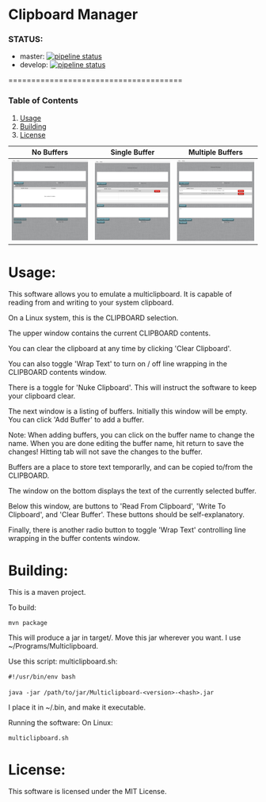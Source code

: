 Clipboard Manager
======================================

### STATUS:
* master: [![pipeline status](https://gitlab.com/jeremymreed/multi-clipboard/badges/master/pipeline.svg)](https://gitlab.com/jeremymreed/multi-clipboard/commits/master)
* develop: [![pipeline status](https://gitlab.com/jeremymreed/multi-clipboard/badges/develop/pipeline.svg)](https://gitlab.com/jeremymreed/multi-clipboard/commits/develop)

======================================
### Table of Contents
1. [Usage](https://gitlab.com/jeremymreed/multi-clipboard#usage)
2. [Building](https://gitlab.com/jeremymreed/multi-clipboard#building)
3. [License](https://gitlab.com/jeremymreed/multi-clipboard#license)

| No Buffers | Single Buffer | Multiple Buffers |
|---|---|---|
| [![Multiclipboard screenshot](images/multiclipboard-empty-thumb.png "No Buffers")](https://gitlab.com/jeremymreed/multi-clipboard/-/blob/feature/update-readme-with-thumbnails/images/multiclipboard-empty.png) | [![Multiclipboard screenshot](images/multiclipboard-single-buffer-thumb.png "Single Buffer")](https://gitlab.com/jeremymreed/multi-clipboard/-/blob/feature/update-readme-with-thumbnails/images/multiclipboard-single-buffer.png) | [![Multiclipboard screenshot](images/multiclipboard-multiple-buffers-thumb.png "Multiple Buffers")](https://gitlab.com/jeremymreed/multi-clipboard/-/blob/feature/update-readme-with-thumbnails/images/multiclipboard-multiple-buffers.png) |

# Usage:
This software allows you to emulate a multiclipboard.  It is capable of reading from and writing to your system clipboard.

On a Linux system, this is the CLIPBOARD selection.

The upper window contains the current CLIPBOARD contents.

You can clear the clipboard at any time by clicking 'Clear Clipboard'.

You can also toggle 'Wrap Text' to turn on / off line wrapping in the CLIPBOARD contents window.

There is a toggle for 'Nuke Clipboard'.  This will instruct the software to keep your clipboard clear.

The next window is a listing of buffers.  Initially this window will be empty.  You can click 'Add Buffer' to add a buffer.

Note: When adding buffers, you can click on the buffer name to change the name.  When you are done editing the buffer name, hit return to save the changes!  Hitting tab will not save the changes to the buffer.

Buffers are a place to store text temporarlly, and can be copied to/from the CLIPBOARD.

The window on the bottom displays the text of the currently selected buffer.

Below this window, are buttons to 'Read From Clipboard', 'Write To Clipboard', and 'Clear Buffer'.  These buttons should be self-explanatory.

Finally, there is another radio button to toggle 'Wrap Text' controlling line wrapping in the buffer contents window.

# Building:
This is a maven project.

To build:
```
mvn package
```

This will produce a jar in target/.  Move this jar wherever you want.
I use ~/Programs/Multiclipboard.

Use this script:
multiclipboard.sh:
```
#!/usr/bin/env bash

java -jar /path/to/jar/Multiclipboard-<version>-<hash>.jar
```

I place it in ~/.bin, and make it executable.

Running the software:
On Linux:
```
multiclipboard.sh
```

# License:
This software is licensed under the MIT License.
